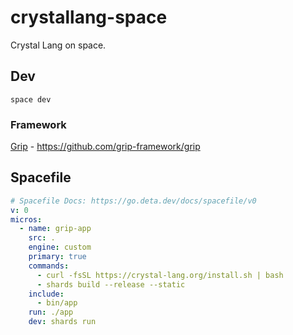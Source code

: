 # crystallang-space

Crystal Lang on space.

## Dev

```
space dev
```

### Framework

[Grip](https://github.com/grip-framework/grip) - https://github.com/grip-framework/grip

## Spacefile

```yaml
# Spacefile Docs: https://go.deta.dev/docs/spacefile/v0
v: 0
micros:
  - name: grip-app
    src: .
    engine: custom
    primary: true
    commands:
      - curl -fsSL https://crystal-lang.org/install.sh | bash
      - shards build --release --static
    include:
      - bin/app
    run: ./app
    dev: shards run
```

